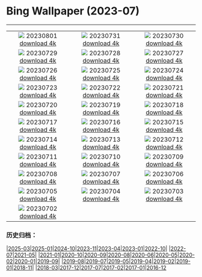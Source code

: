 # Bing Wallpaper (2023-07)
**************
| | | |
| :----: | :----: | :----: |
| ![](https://www.bing.com/th?id=OHR.DenaliClimber_ZH-CN7548168932_1920x1080.jpg) 20230801 [download 4k](https://www.bing.com/th?id=OHR.DenaliClimber_ZH-CN7548168932_UHD.jpg) | ![](https://www.bing.com/th?id=OHR.RockHouse_ZH-CN7318310409_1920x1080.jpg) 20230731 [download 4k](https://www.bing.com/th?id=OHR.RockHouse_ZH-CN7318310409_UHD.jpg) | ![](https://www.bing.com/th?id=OHR.PalouseHills_ZH-CN6864015897_1920x1080.jpg) 20230730 [download 4k](https://www.bing.com/th?id=OHR.PalouseHills_ZH-CN6864015897_UHD.jpg) |
| ![](https://www.bing.com/th?id=OHR.TigerIndia_ZH-CN6657629375_1920x1080.jpg) 20230729 [download 4k](https://www.bing.com/th?id=OHR.TigerIndia_ZH-CN6657629375_UHD.jpg) | ![](https://www.bing.com/th?id=OHR.SanBlasIslands_ZH-CN6320572106_1920x1080.jpg) 20230728 [download 4k](https://www.bing.com/th?id=OHR.SanBlasIslands_ZH-CN6320572106_UHD.jpg) | ![](https://www.bing.com/th?id=OHR.ParisLouvre_ZH-CN0341884841_1920x1080.jpg) 20230727 [download 4k](https://www.bing.com/th?id=OHR.ParisLouvre_ZH-CN0341884841_UHD.jpg) |
| ![](https://www.bing.com/th?id=OHR.MangrovePark_ZH-CN0208518370_1920x1080.jpg) 20230726 [download 4k](https://www.bing.com/th?id=OHR.MangrovePark_ZH-CN0208518370_UHD.jpg) | ![](https://www.bing.com/th?id=OHR.LasLagunas_ZH-CN9917702340_1920x1080.jpg) 20230725 [download 4k](https://www.bing.com/th?id=OHR.LasLagunas_ZH-CN9917702340_UHD.jpg) | ![](https://www.bing.com/th?id=OHR.ZebraCousins_ZH-CN8159888859_1920x1080.jpg) 20230724 [download 4k](https://www.bing.com/th?id=OHR.ZebraCousins_ZH-CN8159888859_UHD.jpg) |
| ![](https://www.bing.com/th?id=OHR.TeaEstate_ZH-CN9645412630_1920x1080.jpg) 20230723 [download 4k](https://www.bing.com/th?id=OHR.TeaEstate_ZH-CN9645412630_UHD.jpg) | ![](https://www.bing.com/th?id=OHR.HammockDay_ZH-CN9368760971_1920x1080.jpg) 20230722 [download 4k](https://www.bing.com/th?id=OHR.HammockDay_ZH-CN9368760971_UHD.jpg) | ![](https://www.bing.com/th?id=OHR.BridgeNorway_ZH-CN9063814637_1920x1080.jpg) 20230721 [download 4k](https://www.bing.com/th?id=OHR.BridgeNorway_ZH-CN9063814637_UHD.jpg) |
| ![](https://www.bing.com/th?id=OHR.MoonDayArtemis_ZH-CN8743374853_1920x1080.jpg) 20230720 [download 4k](https://www.bing.com/th?id=OHR.MoonDayArtemis_ZH-CN8743374853_UHD.jpg) | ![](https://www.bing.com/th?id=OHR.CrescentLake_ZH-CN8294493832_1920x1080.jpg) 20230719 [download 4k](https://www.bing.com/th?id=OHR.CrescentLake_ZH-CN8294493832_UHD.jpg) | ![](https://www.bing.com/th?id=OHR.BucerosBicornis_ZH-CN7795050230_1920x1080.jpg) 20230718 [download 4k](https://www.bing.com/th?id=OHR.BucerosBicornis_ZH-CN7795050230_UHD.jpg) |
| ![](https://www.bing.com/th?id=OHR.CavanCastle_ZH-CN7109317900_1920x1080.jpg) 20230717 [download 4k](https://www.bing.com/th?id=OHR.CavanCastle_ZH-CN7109317900_UHD.jpg) | ![](https://www.bing.com/th?id=OHR.BearHoleBrook_ZH-CN6855885557_1920x1080.jpg) 20230716 [download 4k](https://www.bing.com/th?id=OHR.BearHoleBrook_ZH-CN6855885557_UHD.jpg) | ![](https://www.bing.com/th?id=OHR.CastelmazzanoSunrise_ZH-CN6733875019_1920x1080.jpg) 20230715 [download 4k](https://www.bing.com/th?id=OHR.CastelmazzanoSunrise_ZH-CN6733875019_UHD.jpg) |
| ![](https://www.bing.com/th?id=OHR.BlacktipSharks_ZH-CN6532659465_1920x1080.jpg) 20230714 [download 4k](https://www.bing.com/th?id=OHR.BlacktipSharks_ZH-CN6532659465_UHD.jpg) | ![](https://www.bing.com/th?id=OHR.ZhangyeGeopark_ZH-CN1045536243_1920x1080.jpg) 20230713 [download 4k](https://www.bing.com/th?id=OHR.ZhangyeGeopark_ZH-CN1045536243_UHD.jpg) | ![](https://www.bing.com/th?id=OHR.NakupendaBeach_ZH-CN7913805608_1920x1080.jpg) 20230712 [download 4k](https://www.bing.com/th?id=OHR.NakupendaBeach_ZH-CN7913805608_UHD.jpg) |
| ![](https://www.bing.com/th?id=OHR.WorldPopDay_ZH-CN7074706912_1920x1080.jpg) 20230711 [download 4k](https://www.bing.com/th?id=OHR.WorldPopDay_ZH-CN7074706912_UHD.jpg) | ![](https://www.bing.com/th?id=OHR.SomersetLavender_ZH-CN5823464763_1920x1080.jpg) 20230710 [download 4k](https://www.bing.com/th?id=OHR.SomersetLavender_ZH-CN5823464763_UHD.jpg) | ![](https://www.bing.com/th?id=OHR.MoselleRiver_ZH-CN1283415242_1920x1080.jpg) 20230709 [download 4k](https://www.bing.com/th?id=OHR.MoselleRiver_ZH-CN1283415242_UHD.jpg) |
| ![](https://www.bing.com/th?id=OHR.CooperChapel_ZH-CN1150924688_1920x1080.jpg) 20230708 [download 4k](https://www.bing.com/th?id=OHR.CooperChapel_ZH-CN1150924688_UHD.jpg) | ![](https://www.bing.com/th?id=OHR.CocoaPods_ZH-CN6192387360_1920x1080.jpg) 20230707 [download 4k](https://www.bing.com/th?id=OHR.CocoaPods_ZH-CN6192387360_UHD.jpg) | ![](https://www.bing.com/th?id=OHR.KissingPenguins_ZH-CN5449471262_1920x1080.jpg) 20230706 [download 4k](https://www.bing.com/th?id=OHR.KissingPenguins_ZH-CN5449471262_UHD.jpg) |
| ![](https://www.bing.com/th?id=OHR.CorfuBeach_ZH-CN8660068587_1920x1080.jpg) 20230705 [download 4k](https://www.bing.com/th?id=OHR.CorfuBeach_ZH-CN8660068587_UHD.jpg) | ![](https://www.bing.com/th?id=OHR.GrasslandsNationalParkSaskachewan_ZH-CN6530285883_1920x1080.jpg) 20230704 [download 4k](https://www.bing.com/th?id=OHR.GrasslandsNationalParkSaskachewan_ZH-CN6530285883_UHD.jpg) | ![](https://www.bing.com/th?id=OHR.CoyoteBanff_ZH-CN4183627255_1920x1080.jpg) 20230703 [download 4k](https://www.bing.com/th?id=OHR.CoyoteBanff_ZH-CN4183627255_UHD.jpg) |
| ![](https://www.bing.com/th?id=OHR.HalfwayBoats_ZH-CN3563044251_1920x1080.jpg) 20230702 [download 4k](https://www.bing.com/th?id=OHR.HalfwayBoats_ZH-CN3563044251_UHD.jpg) |  |  |

### 历史归档：

|[2025-03](bing/2025-03/2025-03.md)|[2025-01](bing/2025-01/2025-01.md)|[2024-10](bing/2024-10/2024-10.md)|[2023-11](bing/2023-11/2023-11.md)|[2023-04](bing/2023-04/2023-04.md)|[2023-01](bing/2023-01/2023-01.md)|[2022-10](bing/2022-10/2022-10.md)|
|[2022-07](bing/2022-07/2022-07.md)|[2021-05](bing/2021-05/2021-05.md)|
|[2021-01](bing/2021-01/2021-01.md)|[2020-10](bing/2020-10/2020-10.md)|[2020-09](bing/2020-09/2020-09.md)|[2020-08](bing/2020-08/2020-08.md)|[2020-06](bing/2020-06/2020-06.md)|[2020-05](bing/2020-05/2020-05.md)|[2020-02](bing/2020-02/2020-02.md)|[2020-01](bing/2020-01/2020-01.md)|[2019-09](bing/2019-09/2019-09.md)|
|[2019-08](bing/2019-08/2019-08.md)|[2019-07](bing/2019-07/2019-07.md)|[2019-05](bing/2019-05/2019-05.md)|[2019-04](bing/2019-04/2019-04.md)|[2019-02](bing/2019-02/2019-02.md)|[2019-01](bing/2019-01/2019-01.md)|[2018-11](bing/2018-11/2018-11.md)|
|[2018-03](bing/2018-03/2018-03.md)|[2017-12](bing/2017-12/2017-12.md)|[2017-07](bing/2017-07/2017-07.md)|[2017-02](bing/2017-02/2017-02.md)|[2017-01](bing/2017-01/2017-01.md)|[2016-12](bing/2016-12/2016-12.md)
